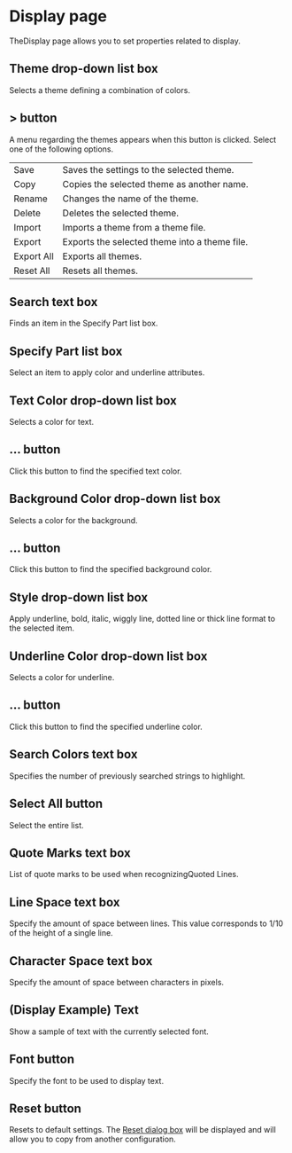 # Display page

TheDisplay page allows you to set properties related to display.

## Theme drop-down list box

Selects a theme defining a combination of colors.

## \> button

A menu regarding the themes appears when this button is clicked. Select one of the following options.

|     |     |
| --- | --- |
|Save | Saves the settings to the selected theme. |
|Copy | Copies the selected theme as another name. |
|Rename | Changes the name of the theme. |
|Delete | Deletes the selected theme. |
|Import | Imports a theme from a theme file. |
|Export | Exports the selected theme into a theme file. |
|Export All | Exports all themes. |
|Reset All | Resets all themes. |

## Search text box

Finds an item in the Specify Part list box.

## Specify Part list box

Select an item to apply color and underline attributes.

## Text Color drop-down list box

Selects a color for text.

## ... button

Click this button to find the specified text color.

## Background Color drop-down list box

Selects a color for the background.

## ... button

Click this button to find the specified background color.

## Style drop-down list box

Apply underline, bold, italic, wiggly line, dotted line or thick line format to the selected item.

## Underline Color drop-down list box

Selects a color for underline.

## ... button

Click this button to find the specified underline color.

## Search Colors text box

Specifies the number of previously searched strings to highlight.

## Select All button

Select the entire list.

## Quote Marks text box

List of quote marks to be used when recognizingQuoted Lines.

## Line Space text box

Specify the amount of space between lines. This value corresponds to 1/10 of
the height of a single line.

## Character Space text box

Specify the amount of space between characters in pixels.

## (Display Example) Text

Show a sample of text with the currently selected font.

## Font button

Specify the font to be used to display text.

## Reset button

Resets to default settings. The
[Reset dialog box](../reset/index) will be displayed
and will allow you to copy from another configuration.

